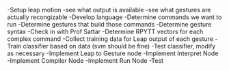 -Setup leap motion
	-see what output is available
	-see what gestures are actually recongizable
-Develop language
	-Determine commands we want to run
	-Determine gestures that build those commands
	-Determine gesture syntax
-Check in with Prof Sattar
-Determine RPYTT vectors for each complex command
-Collect training data for Leap output of each gesture
	-Train classifier based on data (svm should be fine)
	-Test classifier, modify as necessary
-Implement Leap to Gesture node
-Implement Interpret Node
-Implement Compiler Node
-Implement Run Node
-Test
